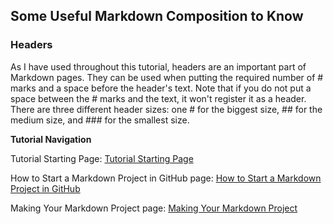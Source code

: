## Some Useful Markdown Composition to Know

### Headers
As I have used throughout this tutorial, headers are an important part of Markdown pages. They can be used when putting the
required number of # marks and a space before the header's text. Note that if you do not put a space between the # marks and
the text, it won't register it as a header. There are three different header sizes: one # for the biggest size, ## for the medium size, and ### for the smallest size.

**Tutorial Navigation**
   
Tutorial Starting Page: [Tutorial Starting Page](https://github.com/rlwx3k/Digital-Concept-Tutorial/tree/main)

How to Start a Markdown Project in GitHub page: [How to Start a Markdown Project in GitHub](https://github.com/rlwx3k/Digital-Concept-Tutorial/blob/main/howtostartamarkdownproject.md)

Making Your Markdown Project page: [Making Your Markdown Project](https://github.com/rlwx3k/Digital-Concept-Tutorial/blob/main/makingyourmarkdownproject.md)
